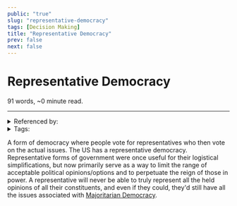 ```yaml
---
public: "true"
slug: "representative-democracy"
tags: [Decision Making]
title: "Representative Democracy"
prev: false
next: false
---
```

<script setup>
import { data } from '../../git.data.ts';
import { useData } from 'vitepress';
const pageData = useData();
</script>
<h1 class="p-name">Representative Democracy</h1>
<p>91 words, ~0 minute read. <span v-html="data[`site/${pageData.page.value.relativePath}`]" /></p>
<hr/>

<details><summary>Referenced by:</summary><a href="/garden/decision-making/index.md">Decision Making</a><a href="/garden/political-quizzes/index.md">Political Quizzes</a></details>

<details><summary>Tags:</summary><a href="/garden/decision-making/index.md">Decision Making</a></details>

A form of democracy where people vote for representatives who then vote on the actual issues. The US has a representative democracy. Representative forms of government were once useful for their logistical simplifications, but now primarily serve as a way to limit the range of acceptable political opinions/options and to perpetuate the reign of those in power. A representative will never be able to truly represent all the held opinions of all their constituents, and even if they could, they'd still have all the issues associated with [Majoritarian Democracy](/garden/direct-democracy/index.md).